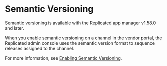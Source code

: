 # Semantic Versioning

Semantic versioning is available with the Replicated app manager v1.58.0 and later.

When you enable semantic versioning on a channel in the vendor portal, the Replicated admin console uses the semantic version format to sequence releases assigned to the channel.

For more information, see [Enabling Semantic Versioning](releases-semantic-versioning).
